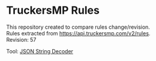 # TruckersMP Rules

This repository created to compare rules change/revision.  
Rules extracted from https://api.truckersmp.com/v2/rules.  
Revision: 57

Tool: [JSON String Decoder](https://www.freeformatter.com/json-escape.html)